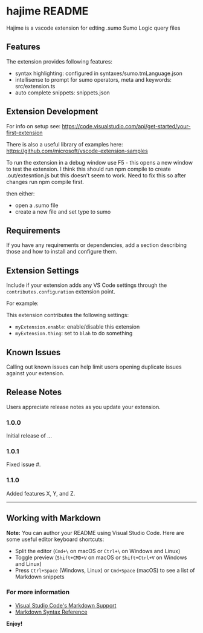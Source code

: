 # hajime README

Hajime is a vscode extension for edting .sumo Sumo Logic query files

## Features

The extension provides following features:
- syntax highlighting: configured in syntaxes/sumo.tmLanguage.json
- intellisense to prompt for sumo operators, meta and keywords: src/extension.ts
- auto complete snippets: snippets.json

## Extension Development
For info on setup see: https://code.visualstudio.com/api/get-started/your-first-extension

There is also a useful library of examples here: https://github.com/microsoft/vscode-extension-samples

To run the extension in a debug window use F5 - this opens a new window to test the extension. I think this should run npm compile to create .out/extesntion.js but this doesn't seem to work. Need to fix this so after changes run npm compile first.

then either:
- open a .sumo file
- create a new file and set type to sumo


## Requirements

If you have any requirements or dependencies, add a section describing those and how to install and configure them.

## Extension Settings

Include if your extension adds any VS Code settings through the `contributes.configuration` extension point.

For example:

This extension contributes the following settings:

* `myExtension.enable`: enable/disable this extension
* `myExtension.thing`: set to `blah` to do something

## Known Issues

Calling out known issues can help limit users opening duplicate issues against your extension.

## Release Notes

Users appreciate release notes as you update your extension.

### 1.0.0

Initial release of ...

### 1.0.1

Fixed issue #.

### 1.1.0

Added features X, Y, and Z.

-----------------------------------------------------------------------------------------------------------

## Working with Markdown

**Note:** You can author your README using Visual Studio Code.  Here are some useful editor keyboard shortcuts:

* Split the editor (`Cmd+\` on macOS or `Ctrl+\` on Windows and Linux)
* Toggle preview (`Shift+CMD+V` on macOS or `Shift+Ctrl+V` on Windows and Linux)
* Press `Ctrl+Space` (Windows, Linux) or `Cmd+Space` (macOS) to see a list of Markdown snippets

### For more information

* [Visual Studio Code's Markdown Support](http://code.visualstudio.com/docs/languages/markdown)
* [Markdown Syntax Reference](https://help.github.com/articles/markdown-basics/)

**Enjoy!**
